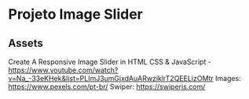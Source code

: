 # Projeto Image Slider

## Assets

Create A Responsive Image Slider in HTML CSS & JavaScript - https://www.youtube.com/watch?v=Na_-33eKHek&list=PLImJ3umGjxdAuARwziklrT2QEELizOMtr
Images: https://www.pexels.com/pt-br/
Swiper: https://swiperjs.com/

